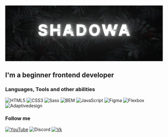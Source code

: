   ![Header](https://github.com/Shadowa123Baran/shadowa123baran/blob/main/static.png?raw=true)

  ## I'm a beginner frontend developer
  
  ### Languages, Tools and other abilities
  
  ![HTML5](https://img.shields.io/badge/-HTML5-111115?style=for-the-badge&logo=HTML5&logoColor=e54d26)
  ![CSS3](https://img.shields.io/badge/-CSS3-111115?style=for-the-badge&logo=CSS3&logoColor=0066cc)
  ![Sass](https://img.shields.io/badge/-Sass-111115?style=for-the-badge&logo=Sass&logoColor=c7568e)
  ![BEM](https://img.shields.io/badge/-BEM-111115?style=for-the-badge&logo=BEM&logoColor=309ed9)
  ![JavaScript](https://img.shields.io/badge/-JavaScript-111115?style=for-the-badge&logo=JavaScript&logoColor=f7e01d)
  ![Figma](https://img.shields.io/badge/-Figma-111115?style=for-the-badge&logo=Figma&logoColor=a259ff)
  ![Flexbox](https://img.shields.io/badge/-Flexbox-111115?style=for-the-badge&logo=Flexbox&logoColor=0066cc)
  ![Adaptivedesign](https://img.shields.io/badge/-Adaptive_layout-111115?style=for-the-badge&logo=Adaptive_layout&logoColor=e54d26)
  
  ### Follow me

  [![YouTube](https://img.shields.io/badge/-YouTube-111115?style=for-the-badge&logo=YouTube&logoColor=de2925)](https://www.youtube.com/channel/UCAi0x-uVJc0TIs_90tZ8LpA)
  ![Discord](https://img.shields.io/badge/-Discord-111115?style=for-the-badge&logo=Discord)
  [![Vk](https://img.shields.io/badge/-Vk-111115?style=for-the-badge&logo=Vk&logoColor=0077ff)](https://vk.com/shadowa_s)
